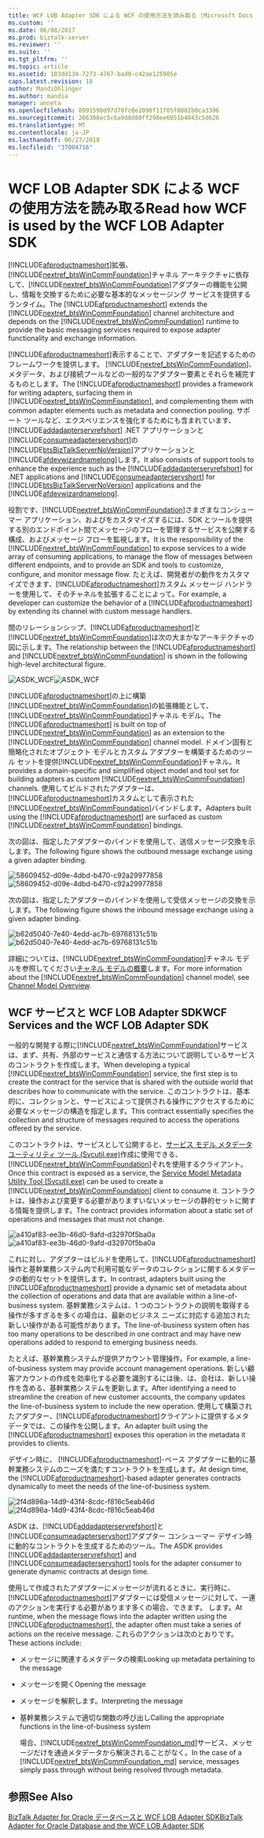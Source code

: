 ```yaml
---
title: WCF LOB Adapter SDK による WCF の使用方法を読み取る |Microsoft Docs
ms.custom: ''
ms.date: 06/08/2017
ms.prod: biztalk-server
ms.reviewer: ''
ms.suite: ''
ms.tgt_pltfrm: ''
ms.topic: article
ms.assetid: 183dd134-7273-4767-bad0-c42ae125985e
caps.latest.revision: 18
author: MandiOhlinger
ms.author: mandia
manager: anneta
ms.openlocfilehash: 8991590d97d70fc0e2090f11f05f8882b0ca3396
ms.sourcegitcommit: 266308ec5c6a9d8d80ff298ee6051b4843c5d626
ms.translationtype: MT
ms.contentlocale: ja-JP
ms.lasthandoff: 06/27/2018
ms.locfileid: "37004716"
---
```

# <a name="read-how-wcf-is-used-by-the-wcf-lob-adapter-sdk"></a><span data-ttu-id="abd87-102">WCF LOB Adapter SDK による WCF の使用方法を読み取る</span><span class="sxs-lookup"><span data-stu-id="abd87-102">Read how WCF is used by the WCF LOB Adapter SDK</span></span>
<span data-ttu-id="abd87-103">[!INCLUDE[afproductnameshort](../../includes/afproductnameshort-md.md)]拡張、[!INCLUDE[nextref_btsWinCommFoundation](../../includes/nextref-btswincommfoundation-md.md)]チャネル アーキテクチャに依存して、[!INCLUDE[nextref_btsWinCommFoundation](../../includes/nextref-btswincommfoundation-md.md)]アダプターの機能を公開し、情報を交換するために必要な基本的なメッセージング サービスを提供するランタイム。</span><span class="sxs-lookup"><span data-stu-id="abd87-103">The [!INCLUDE[afproductnameshort](../../includes/afproductnameshort-md.md)] extends the [!INCLUDE[nextref_btsWinCommFoundation](../../includes/nextref-btswincommfoundation-md.md)] channel architecture and depends on the [!INCLUDE[nextref_btsWinCommFoundation](../../includes/nextref-btswincommfoundation-md.md)] runtime to provide the basic messaging services required to expose adapter functionality and exchange information.</span></span> 
  
 <span data-ttu-id="abd87-104">[!INCLUDE[afproductnameshort](../../includes/afproductnameshort-md.md)]表示することで、アダプターを記述するためのフレームワークを提供します。 [!INCLUDE[nextref_btsWinCommFoundation](../../includes/nextref-btswincommfoundation-md.md)]、メタデータ、および接続プールなどの一般的なアダプター要素とそれらを補完するものとします。</span><span class="sxs-lookup"><span data-stu-id="abd87-104">The [!INCLUDE[afproductnameshort](../../includes/afproductnameshort-md.md)] provides a framework for writing adapters, surfacing them in [!INCLUDE[nextref_btsWinCommFoundation](../../includes/nextref-btswincommfoundation-md.md)], and complementing them with common adapter elements such as metadata and connection pooling.</span></span> <span data-ttu-id="abd87-105">サポート ツールなど、エクスペリエンスを強化するためにも含まれています、 [!INCLUDE[addadapterservrefshort](../../includes/addadapterservrefshort-md.md)] .NET アプリケーションと[!INCLUDE[consumeadapterservshort](../../includes/consumeadapterservshort-md.md)]の[!INCLUDE[btsBizTalkServerNoVersion](../../includes/btsbiztalkservernoversion-md.md)]アプリケーションと[!INCLUDE[afdevwizardnamelong](../../includes/afdevwizardnamelong-md.md)]します。</span><span class="sxs-lookup"><span data-stu-id="abd87-105">It also consists of support tools to enhance the experience such as the [!INCLUDE[addadapterservrefshort](../../includes/addadapterservrefshort-md.md)] for .NET applications and [!INCLUDE[consumeadapterservshort](../../includes/consumeadapterservshort-md.md)] for [!INCLUDE[btsBizTalkServerNoVersion](../../includes/btsbiztalkservernoversion-md.md)] applications and the [!INCLUDE[afdevwizardnamelong](../../includes/afdevwizardnamelong-md.md)].</span></span>  
  
 <span data-ttu-id="abd87-106">役割です、[!INCLUDE[nextref_btsWinCommFoundation](../../includes/nextref-btswincommfoundation-md.md)]さまざまなコンシューマー アプリケーション、およびをカスタマイズするには、SDK とツールを提供する別のエンドポイント間でメッセージのフローを管理するサービスを公開する構成、およびメッセージ フローを監視します。</span><span class="sxs-lookup"><span data-stu-id="abd87-106">It is the responsibility of the [!INCLUDE[nextref_btsWinCommFoundation](../../includes/nextref-btswincommfoundation-md.md)] to expose services to a wide array of consuming applications, to manage the flow of messages between different endpoints, and to provide an SDK and tools to customize, configure, and monitor message flow.</span></span> <span data-ttu-id="abd87-107">たとえば、開発者がの動作をカスタマイズできます、[!INCLUDE[afproductnameshort](../../includes/afproductnameshort-md.md)]カスタム メッセージ ハンドラーを使用して、そのチャネルを拡張することによって。</span><span class="sxs-lookup"><span data-stu-id="abd87-107">For example, a developer can customize the behavior of a [!INCLUDE[afproductnameshort](../../includes/afproductnameshort-md.md)] by extending its channel with custom message handlers.</span></span>  
  
 <span data-ttu-id="abd87-108">間のリレーションシップ、[!INCLUDE[afproductnameshort](../../includes/afproductnameshort-md.md)]と[!INCLUDE[nextref_btsWinCommFoundation](../../includes/nextref-btswincommfoundation-md.md)]は次の大まかなアーキテクチャの図に示します。</span><span class="sxs-lookup"><span data-stu-id="abd87-108">The relationship between the [!INCLUDE[afproductnameshort](../../includes/afproductnameshort-md.md)] and [!INCLUDE[nextref_btsWinCommFoundation](../../includes/nextref-btswincommfoundation-md.md)] is shown in the following high-level architectural figure.</span></span>  
  
 <span data-ttu-id="abd87-109">![](../../adapters-and-accelerators/wcf-lob-adapter-sdk/media/asdk-wcf.gif "ASDK_WCF")</span><span class="sxs-lookup"><span data-stu-id="abd87-109">![](../../adapters-and-accelerators/wcf-lob-adapter-sdk/media/asdk-wcf.gif "ASDK_WCF")</span></span>  
  
 <span data-ttu-id="abd87-110">[!INCLUDE[afproductnameshort](../../includes/afproductnameshort-md.md)]の上に構築[!INCLUDE[nextref_btsWinCommFoundation](../../includes/nextref-btswincommfoundation-md.md)]の拡張機能として、[!INCLUDE[nextref_btsWinCommFoundation](../../includes/nextref-btswincommfoundation-md.md)]チャネル モデル。</span><span class="sxs-lookup"><span data-stu-id="abd87-110">The [!INCLUDE[afproductnameshort](../../includes/afproductnameshort-md.md)] is built on top of [!INCLUDE[nextref_btsWinCommFoundation](../../includes/nextref-btswincommfoundation-md.md)] as an extension to the [!INCLUDE[nextref_btsWinCommFoundation](../../includes/nextref-btswincommfoundation-md.md)] channel model.</span></span> <span data-ttu-id="abd87-111">ドメイン固有と簡略化されたオブジェクト モデルとカスタム アダプターを構築するためのツール セットを提供[!INCLUDE[nextref_btsWinCommFoundation](../../includes/nextref-btswincommfoundation-md.md)]チャネル。</span><span class="sxs-lookup"><span data-stu-id="abd87-111">It provides a domain-specific and simplified object model and tool set for building adapters as custom [!INCLUDE[nextref_btsWinCommFoundation](../../includes/nextref-btswincommfoundation-md.md)] channels.</span></span> <span data-ttu-id="abd87-112">使用してビルドされたアダプターは、[!INCLUDE[afproductnameshort](../../includes/afproductnameshort-md.md)]カスタムとして表示された[!INCLUDE[nextref_btsWinCommFoundation](../../includes/nextref-btswincommfoundation-md.md)]バインドします。</span><span class="sxs-lookup"><span data-stu-id="abd87-112">Adapters built using the [!INCLUDE[afproductnameshort](../../includes/afproductnameshort-md.md)] are surfaced as custom [!INCLUDE[nextref_btsWinCommFoundation](../../includes/nextref-btswincommfoundation-md.md)] bindings.</span></span>  
  
 <span data-ttu-id="abd87-113">次の図は、指定したアダプターのバインドを使用して、送信メッセージ交換を示します。</span><span class="sxs-lookup"><span data-stu-id="abd87-113">The following figure shows the outbound message exchange using a given adapter binding.</span></span>  
  
 <span data-ttu-id="abd87-114">![](../../adapters-and-accelerators/wcf-lob-adapter-sdk/media/58609452-d09e-4dbd-b470-c92a29977858.gif "58609452-d09e-4dbd-b470-c92a29977858")</span><span class="sxs-lookup"><span data-stu-id="abd87-114">![](../../adapters-and-accelerators/wcf-lob-adapter-sdk/media/58609452-d09e-4dbd-b470-c92a29977858.gif "58609452-d09e-4dbd-b470-c92a29977858")</span></span>  
  
 <span data-ttu-id="abd87-115">次の図は、指定したアダプターのバインドを使用して受信メッセージの交換を示します。</span><span class="sxs-lookup"><span data-stu-id="abd87-115">The following figure shows the inbound message exchange using a given adapter binding.</span></span>  
  
 <span data-ttu-id="abd87-116">![](../../adapters-and-accelerators/wcf-lob-adapter-sdk/media/b62d5040-7e40-4edd-ac7b-69768131c51b.gif "b62d5040-7e40-4edd-ac7b-69768131c51b")</span><span class="sxs-lookup"><span data-stu-id="abd87-116">![](../../adapters-and-accelerators/wcf-lob-adapter-sdk/media/b62d5040-7e40-4edd-ac7b-69768131c51b.gif "b62d5040-7e40-4edd-ac7b-69768131c51b")</span></span>  
  
 <span data-ttu-id="abd87-117">詳細については、[!INCLUDE[nextref_btsWinCommFoundation](../../includes/nextref-btswincommfoundation-md.md)]チャネル モデルを参照してください[チャネル モデルの概要](https://msdn.microsoft.com/library/ms729840.aspx)します。</span><span class="sxs-lookup"><span data-stu-id="abd87-117">For more information about the [!INCLUDE[nextref_btsWinCommFoundation](../../includes/nextref-btswincommfoundation-md.md)] channel model, see [Channel Model Overview](https://msdn.microsoft.com/library/ms729840.aspx).</span></span>  
  
## <a name="wcf-services-and-the-wcf-lob-adapter-sdk"></a><span data-ttu-id="abd87-118">WCF サービスと WCF LOB Adapter SDK</span><span class="sxs-lookup"><span data-stu-id="abd87-118">WCF Services and the WCF LOB Adapter SDK</span></span>  
 <span data-ttu-id="abd87-119">一般的な開発する際に[!INCLUDE[nextref_btsWinCommFoundation](../../includes/nextref-btswincommfoundation-md.md)]サービスは、まず、共有、外部のサービスと通信する方法について説明しているサービスのコントラクトを作成します。</span><span class="sxs-lookup"><span data-stu-id="abd87-119">When developing a typical [!INCLUDE[nextref_btsWinCommFoundation](../../includes/nextref-btswincommfoundation-md.md)] service, the first step is to create the contract for the service that is shared with the outside world that describes how to communicate with the service.</span></span> <span data-ttu-id="abd87-120">このコントラクトは、基本的に、コレクションと、サービスによって提供される操作にアクセスするために必要なメッセージの構造を指定します。</span><span class="sxs-lookup"><span data-stu-id="abd87-120">This contract essentially specifies the collection and structure of messages required to access the operations offered by the service.</span></span>  
  
 <span data-ttu-id="abd87-121">このコントラクトは、サービスとして公開すると、[サービス モデル メタデータ ユーティリティ ツール (Svcutil.exe)](https://msdn.microsoft.com/library/aa347733.aspx)作成に使用できる、[!INCLUDE[nextref_btsWinCommFoundation](../../includes/nextref-btswincommfoundation-md.md)]それを使用するクライアント。</span><span class="sxs-lookup"><span data-stu-id="abd87-121">Once this contract is exposed as a service, the [Service Model Metadata Utility Tool (Svcutil.exe)](https://msdn.microsoft.com/library/aa347733.aspx) can be used to create a [!INCLUDE[nextref_btsWinCommFoundation](../../includes/nextref-btswincommfoundation-md.md)] client to consume it.</span></span> <span data-ttu-id="abd87-122">コントラクトは、操作および変更する必要がありますいないメッセージの静的セットに関する情報を提供します。</span><span class="sxs-lookup"><span data-stu-id="abd87-122">The contract provides information about a static set of operations and messages that must not change.</span></span> 
  
 <span data-ttu-id="abd87-123">![](../../adapters-and-accelerators/wcf-lob-adapter-sdk/media/a410af83-ee3b-46d0-9afd-d32970f5ba0a.gif "a410af83-ee3b-46d0-9afd-d32970f5ba0a")</span><span class="sxs-lookup"><span data-stu-id="abd87-123">![](../../adapters-and-accelerators/wcf-lob-adapter-sdk/media/a410af83-ee3b-46d0-9afd-d32970f5ba0a.gif "a410af83-ee3b-46d0-9afd-d32970f5ba0a")</span></span>  
  
 <span data-ttu-id="abd87-124">これに対し、アダプターはビルドを使用して、[!INCLUDE[afproductnameshort](../../includes/afproductnameshort-md.md)]操作と基幹業務システム内で利用可能なデータのコレクションに関するメタデータの動的なセットを提供します。</span><span class="sxs-lookup"><span data-stu-id="abd87-124">In contrast, adapters built using the [!INCLUDE[afproductnameshort](../../includes/afproductnameshort-md.md)] provide a dynamic set of metadata about the collection of operations and data that are available within a line-of-business system.</span></span> <span data-ttu-id="abd87-125">基幹業務システムは、1 つのコントラクトの説明を取得する操作が多すぎるを多くの場合は、最新のビジネス ニーズに対応する追加された新しい操作がある可能性があります。</span><span class="sxs-lookup"><span data-stu-id="abd87-125">The line-of-business system often has too many operations to be described in one contract and may have new operations added to respond to emerging business needs.</span></span>  
  
 <span data-ttu-id="abd87-126">たとえば、基幹業務システムが提供アカウント管理操作。</span><span class="sxs-lookup"><span data-stu-id="abd87-126">For example, a line-of-business system may provide account management operations.</span></span> <span data-ttu-id="abd87-127">新しい顧客アカウントの作成を効率化する必要を識別するには後、は、会社は、新しい操作を含める、基幹業務システムを更新します。</span><span class="sxs-lookup"><span data-stu-id="abd87-127">After identifying a need to streamline the creation of new customer accounts, the company updates the line-of-business system to include the new operation.</span></span> <span data-ttu-id="abd87-128">使用して構築されたアダプター、[!INCLUDE[afproductnameshort](../../includes/afproductnameshort-md.md)]クライアントに提供するメタデータでは、この操作を公開します。</span><span class="sxs-lookup"><span data-stu-id="abd87-128">An adapter built using the [!INCLUDE[afproductnameshort](../../includes/afproductnameshort-md.md)] exposes this operation in the metadata it provides to clients.</span></span>  
  
 <span data-ttu-id="abd87-129">デザイン時に、 [!INCLUDE[afproductnameshort](../../includes/afproductnameshort-md.md)]-ベース アダプターに動的に基幹業務システムのニーズを満たすコントラクトを生成します。</span><span class="sxs-lookup"><span data-stu-id="abd87-129">At design time, the [!INCLUDE[afproductnameshort](../../includes/afproductnameshort-md.md)]-based adapter generates contracts dynamically to meet the needs of the line-of-business system.</span></span>  
  
 <span data-ttu-id="abd87-130">![](../../adapters-and-accelerators/wcf-lob-adapter-sdk/media/2f4d896a-14d9-43f4-8cdc-f816c5eab46d.gif "2f4d896a-14d9-43f4-8cdc-f816c5eab46d")</span><span class="sxs-lookup"><span data-stu-id="abd87-130">![](../../adapters-and-accelerators/wcf-lob-adapter-sdk/media/2f4d896a-14d9-43f4-8cdc-f816c5eab46d.gif "2f4d896a-14d9-43f4-8cdc-f816c5eab46d")</span></span>  
  
 <span data-ttu-id="abd87-131">ASDK は、[!INCLUDE[addadapterservrefshort](../../includes/addadapterservrefshort-md.md)]と[!INCLUDE[consumeadapterservshort](../../includes/consumeadapterservshort-md.md)]アダプター コンシューマー デザイン時に動的なコントラクトを生成するためのツール。</span><span class="sxs-lookup"><span data-stu-id="abd87-131">The ASDK provides [!INCLUDE[addadapterservrefshort](../../includes/addadapterservrefshort-md.md)] and [!INCLUDE[consumeadapterservshort](../../includes/consumeadapterservshort-md.md)] tools for the adapter consumer to generate dynamic contracts at design time.</span></span>  
  
 <span data-ttu-id="abd87-132">使用して作成されたアダプターにメッセージが流れるときに、実行時に、[!INCLUDE[afproductnameshort](../../includes/afproductnameshort-md.md)]アダプターには受信メッセージに対して、一連のアクションを実行する必要があります多くの場合、できます。 します。</span><span class="sxs-lookup"><span data-stu-id="abd87-132">At runtime, when the message flows into the adapter written using the [!INCLUDE[afproductnameshort](../../includes/afproductnameshort-md.md)], the adapter often must take a series of actions on the receive message.</span></span> <span data-ttu-id="abd87-133">これらのアクションは次のとおりです。</span><span class="sxs-lookup"><span data-stu-id="abd87-133">These actions include:</span></span>  
  
- <span data-ttu-id="abd87-134">メッセージに関連するメタデータの検索</span><span class="sxs-lookup"><span data-stu-id="abd87-134">Looking up metadata pertaining to the message</span></span>  
  
- <span data-ttu-id="abd87-135">メッセージを開く</span><span class="sxs-lookup"><span data-stu-id="abd87-135">Opening the message</span></span>  
  
- <span data-ttu-id="abd87-136">メッセージを解釈します。</span><span class="sxs-lookup"><span data-stu-id="abd87-136">Interpreting the message</span></span>  
  
- <span data-ttu-id="abd87-137">基幹業務システムで適切な関数の呼び出し</span><span class="sxs-lookup"><span data-stu-id="abd87-137">Calling the appropriate functions in the line-of-business system</span></span>  
  
  <span data-ttu-id="abd87-138">場合、[!INCLUDE[nextref_btsWinCommFoundation_md](../../includes/nextref-btswincommfoundation-md.md)]サービス、メッセージだけを通過メタデータから解決されることがなく。</span><span class="sxs-lookup"><span data-stu-id="abd87-138">In the case of a [!INCLUDE[nextref_btsWinCommFoundation_md](../../includes/nextref-btswincommfoundation-md.md)] service, messages simply pass through without being resolved through metadata.</span></span>  
  
## <a name="see-also"></a><span data-ttu-id="abd87-139">参照</span><span class="sxs-lookup"><span data-stu-id="abd87-139">See Also</span></span>  
 [<span data-ttu-id="abd87-140">BizTalk Adapter for Oracle データベースと WCF LOB Adapter SDK</span><span class="sxs-lookup"><span data-stu-id="abd87-140">BizTalk Adapter for Oracle Database and the WCF LOB Adapter SDK</span></span>](../adapter-oracle-database/architecture-overview-of-the-biztalk-adapter-for-oracle-database.md)